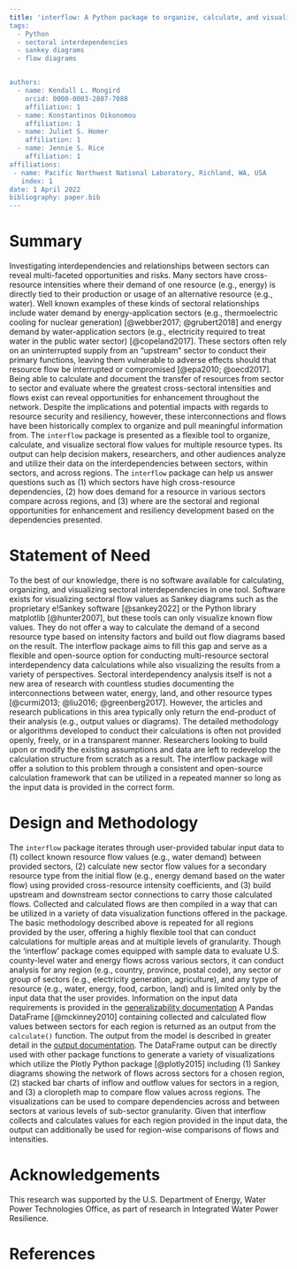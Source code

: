 ```yaml
---
title: 'interflow: A Python package to organize, calculate, and visualize sectoral interdependency flow data’
tags:
  - Python
  - sectoral interdependencies
  - sankey diagrams
  - flow diagrams


authors:
  - name: Kendall L. Mongird
    orcid: 0000-0003-2807-7088
    affiliation: 1
  - name: Konstantinos Oikonomou
    affiliation: 1
  - name: Juliet S. Homer
    affiliation: 1
  - name: Jennie S. Rice
    affiliation: 1
affiliations:
 - name: Pacific Northwest National Laboratory, Richland, WA, USA
   index: 1
date: 1 April 2022
bibliography: paper.bib
---
```


# Summary

Investigating interdependencies and relationships between sectors can reveal multi-faceted opportunities and risks. Many sectors have cross-resource intensities where their demand of one resource (e.g., energy) is directly tied to their production or usage of an alternative resource (e.g., water). Well known examples of these kinds of sectoral relationships include water demand by energy-application sectors (e.g., thermoelectric cooling for nuclear generation) [@webber2017; @grubert2018] and energy demand by water-application sectors (e.g., electricity required to treat water in the public water sector) [@copeland2017]. These sectors often rely on an uninterrupted supply from an “upstream” sector to conduct their primary functions, leaving them vulnerable to adverse effects should that resource flow be interrupted or compromised [@epa2010; @oecd2017]. Being able to calculate and document the transfer of resources from sector to sector and evaluate where the greatest cross-sectoral intensities and flows exist can reveal opportunities for enhancement throughout the network. Despite the implications and potential impacts with regards to resource security and resiliency, however, these interconnections and flows have been historically complex to organize and pull meaningful information from. 
The `interflow` package is presented as a flexible tool to organize, calculate, and visualize sectoral flow values for multiple resource types. Its output can help decision makers, researchers, and other audiences analyze and utilize their data on the interdependencies between sectors, within sectors, and across regions. The `interflow` package can help us answer questions such as (1) which sectors have high cross-resource dependencies, (2) how does demand for a resource in various sectors compare across regions, and (3) where are the sectoral and regional opportunities for enhancement and resiliency development based on the dependencies presented. 

# Statement of Need

To the best of our knowledge, there is no software available for calculating, organizing, and visualizing sectoral interdependencies in one tool. Software exists for visualizing sectoral flow values as Sankey diagrams such as the proprietary e!Sankey software [@sankey2022] or the Python library matplotlib [@hunter2007], but these tools can only visualize known flow values. They do not offer a way to calculate the demand of a second resource type based on intensity factors and build out flow diagrams based on the result. The interflow package aims to fill this gap and serve as a flexible and open-source option for conducting multi-resource sectoral interdependency data calculations while also visualizing the results from a variety of perspectives. 
Sectoral interdependency analysis itself is not a new area of research with countless studies documenting the interconnections between water, energy, land, and other resource types [@curmi2013; @liu2016; @greenberg2017]. However, the articles and research publications in this area typically only return the end-product of their analysis (e.g., output values or diagrams). The detailed methodology or algorithms developed to conduct their calculations is often not provided openly, freely, or in a transparent manner. Researchers looking to build upon or modify the existing assumptions and data are left to redevelop the calculation structure from scratch as a result. The interflow package will offer a solution to this problem through a consistent and open-source calculation framework that can be utilized in a repeated manner so long as the input data is provided in the correct form. 

# Design and Methodology

The `interflow` package iterates through user-provided tabular input data to (1) collect known resource flow values (e.g., water demand) between provided sectors, (2) calculate new sector flow values for a secondary resource type from the initial flow (e.g., energy demand based on the water flow) using provided cross-resource intensity coefficients, and (3) build upstream and downstream sector connections to carry those calculated flows. Collected and calculated flows are then compiled in a way that can be utilized in a variety of data visualization functions offered in the package. 
The basic methodology described above is repeated for all regions provided by the user, offering a highly flexible tool that can conduct calculations for multiple areas and at multiple levels of granularity. Though the ‘interflow’ package comes equipped with sample data to evaluate U.S. county-level water and energy flows across various sectors, it can conduct analysis for any region (e.g., country, province, postal code), any sector or group of sectors (e.g., electricity generation, agriculture), and any type of resource (e.g., water, energy, food, carbon, land) and is limited only by the input data that the user provides. Information on the input data requirements is provided in the [generalizability documentation]( https://kmongird.github.io/interflow/user_guide.html#generalizability)
A Pandas DataFrame [@mckinney2010] containing collected and calculated flow values between sectors for each region is returned as an output from the `calculate()` function. The output from the model is described in greater detail in the [output documentation]( https://kmongird.github.io/interflow/user_guide.html#key-outputs). The DataFrame output can be directly used with other package functions to generate a variety of visualizations which utilize the Plotly Python package [@plotly2015] including (1) Sankey diagrams showing the network of flows across sectors for a chosen region, (2) stacked bar charts of inflow and outflow values for sectors in a region, and (3) a cloropleth map to compare flow values across regions. The visualizations can be used to compare dependencies across and between sectors at various levels of sub-sector granularity. Given that interflow collects and calculates values for each region provided in the input data, the output can additionally be used for region-wise comparisons of flows and intensities.

# Acknowledgements

This research was supported by the U.S. Department of Energy, Water Power Technologies Office, as part of research in Integrated Water Power Resilience.

# References
